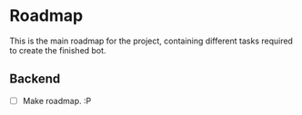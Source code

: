 # Roadmap

This is the main roadmap for the project, containing different tasks required to create the finished bot.

## Backend

- [ ] Make roadmap. :P
